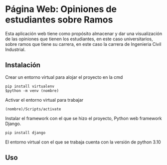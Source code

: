 # Página Web: Opiniones de estudiantes sobre Ramos

Esta aplicación web tiene como propósito almacenar y dar una visualización de las opiniones que tienen los estudiantes, en este caso universitarios, sobre ramos que tiene su carrera, en este caso la carrera de Ingenieria Civil Industrial.

## Instalación 

Crear un entorno virtual para alojar el proyecto en la cmd

~~~
pip install virtualenv
$python -m venv (nombre)
~~~
Activar el entorno virtual para trabajar
~~~
(nombre)/Scripts/activate
~~~
Instalar el framework con el que se hizo el proyecto, Python web framework Django.
~~~
pip install django
~~~

El entorno virtual con el que se trabaja cuenta con la versión de python 3.10 


## Uso
